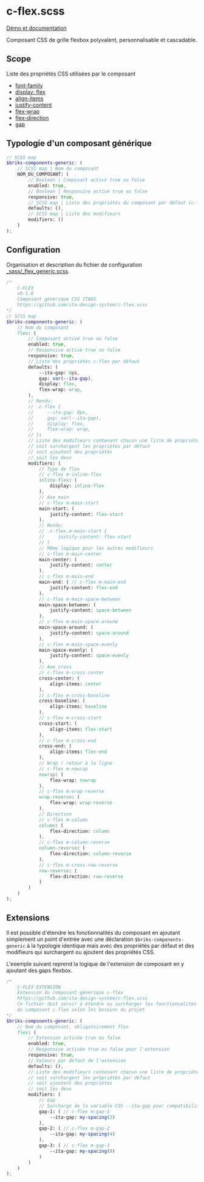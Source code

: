 # c-flex.scss

[Démo et documentation](https://ita-design-system.github.io/c-flex.scss/)

Composant CSS de grille flexbox polyvalent, personnalisable et cascadable. 

## Scope

Liste des propriétés CSS utilisées par le composant

* [font-family](https://developer.mozilla.org/fr/docs/Web/CSS/font-family)
* [display: flex](https://developer.mozilla.org/fr/docs/Web/CSS/display)
* [align-items](https://developer.mozilla.org/fr/docs/Web/CSS/align-items)
* [justify-content](https://developer.mozilla.org/fr/docs/Web/CSS/justify-content)
* [flex-wrap](https://developer.mozilla.org/fr/docs/Web/CSS/flex-wrap)
* [flex-direction](https://developer.mozilla.org/fr/docs/Web/CSS/flex-direction)
* [gap](https://developer.mozilla.org/fr/docs/Web/CSS/gap)

## Typologie d'un composant générique

```scss
// SCSS map
$briks-components-generic: ( 
    // SCSS map | Nom du composant
    NOM_DU_COMPOSANT: ( 
        // Boolean | Composant activé true ou false
        enabled: true, 
        // Boolean | Responsive activé true ou false
        responsive: true, 
        // SCSS map | Liste des propriétés du composant par défaut (c-flex seul)
        defaults: (), 
        // SCSS map | Liste des modifieurs
        modifiers: () 
    )
);
```

## Configuration

Organisation et description du fichier de configuration [_sass/_flex_generic.scss](_sass/_flex_generic.scss).

```scss
/*
    C-FLEX
    v0.1.0
    Composant générique CSS ITADS
    https://github.com/ita-design-system/c-flex.scss
*/
// SCSS map
$briks-components-generic: ( 
    // Nom du composant
    flex: ( 
        // Composant activé true ou false
        enabled: true, 
        // Responsive activé true ou false
        responsive: true, 
        // Liste des propriétés c-flex par défaut
        defaults: ( 
            --ita-gap: 0px,
            gap: var(--ita-gap),
            display: flex,
            flex-wrap: wrap,
        ),
        // Rendu: 
        // .c-flex {
        //     --ita-gap: 0px,
        //     gap: var(--ita-gap),
        //     display: flex,
        //     flex-wrap: wrap,
        // }s
        // Liste des modifieurs contenant chacun une liste de propriétés qui 
        // soit surchargent les propriétés par défaut
        // soit ajoutent des propriétés
        // soit les deux
        modifiers: ( 
            // Type de flex
            // c-flex m-inline-flex
            inline-flex: (
                display: inline-flex
            ),
            // Axe main
            // c-flex m-main-start
            main-start: ( 
                justify-content: flex-start
            ),
            // Rendu:
            // .c-flex.m-main-start {
            //     justify-content: flex-start
            // }
            // Même logique pour les autres modifieurs
            // c-flex m-main-center
            main-center: ( 
                justify-content: center
            ),
            // c-flex m-main-end
            main-end: ( // c-flex m-main-end
                justify-content: flex-end
            ),
            // c-flex m-main-space-between
            main-space-between: ( 
                justify-content: space-between
            ),
            // c-flex m-main-space-around
            main-space-around: ( 
                justify-content: space-around
            ),
            // c-flex m-main-space-evenly
            main-space-evenly: ( 
                justify-content: space-evenly
            ),
            // Axe cross
            // c-flex m-cross-center
            cross-center: ( 
                align-items: center
            ),
            // c-flex m-cross-baseline
            cross-baseline: ( 
                align-items: baseline
            ),
            // c-flex m-cross-start
            cross-start: ( 
                align-items: flex-start
            ),
            // c-flex m-cross-end
            cross-end: ( 
                align-items: flex-end
            ),
            // Wrap / retour à la ligne
            // c-flex m-nowrap
            nowrap: ( 
                flex-wrap: nowrap
            ),
            // c-flex m-wrap-reverse
            wrap-reverse: ( 
                flex-wrap: wrap-reverse
            ),
            // Direction
            // c-flex m-column
            column: ( 
                flex-direction: column
            ),
            // c-flex m-column-reverse
            column-reverse: ( 
                flex-direction: column-reverse
            ),
            // c-flex m-cross-row-reverse
            row-reverse: ( 
                flex-direction: row-reverse
            )
        )
    )
);
``` 

## Extensions

Il est possible d'étendre les fonctionnalités du composant en ajoutant simplement un point d'entrée avec une déclaration `$briks-components-generic` à la typologie identique mais avec des propriétés par défaut et des modifieurs qui surchargent ou ajoutent des propriétés CSS.

L'exemple suivant reprend la logique de l'extension de composant en y ajoutant des gaps flexbox.

```scss
/*
    C-FLEX EXTENSION
    Extension du composant générique c-flex
    https://github.com/ita-design-system/c-flex.scss
    Ce fichier doit servir à étendre ou surcharger les fonctionnalités
    du composant c-flex selon les besoins du projet
*/
$briks-components-generic: (
    // Nom du composant, obligatoirement flex
    flex: ( 
        // Extension activée true ou false
        enabled: true, 
        // Responsive activée true ou false pour l'extension
        responsive: true, 
        // Valeurs par défaut de l'extension
        defaults: (),
        // Liste des modifieurs contenant chacun une liste de propriétés qui 
        // soit surchargent les propriétés par défaut
        // soit ajoutent des propriétés
        // soit les deux
        modifiers: ( 
            // Gap
            // Surcharge de la variable CSS --ita-gap pour compatibilité avec c-dim
            gap-1: ( // c-flex m-gap-1
                --ita-gap: my-spacing(2)
            ),
            gap-2: ( // c-flex m-gap-2
                --ita-gap: my-spacing(4)
            ),
            gap-3: ( // c-flex m-gap-3
                --ita-gap: my-spacing(8)
            )
        )
    )
);
```
